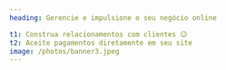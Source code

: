 ```yaml
---
heading: Gerencie e impulsione o seu negócio online

t1: Construa relacionamentos com clientes 😉
t2: Aceite pagamentos diretamente em seu site
image: /photos/banner3.jpeg
---
```

